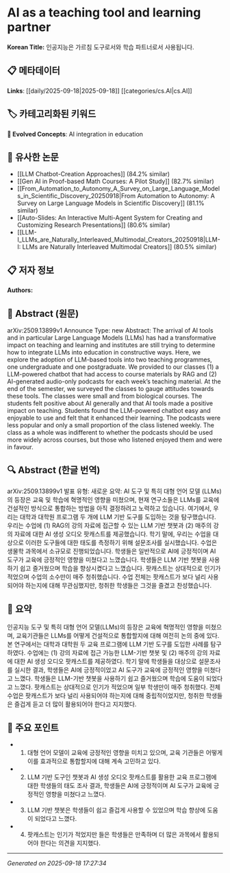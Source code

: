 
# AI as a teaching tool and learning partner

**Korean Title:** 인공지능은 가르침 도구로서와 학습 파트너로서 사용됩니다.

## 📋 메타데이터

**Links**: [[daily/2025-09-18|2025-09-18]] [[categories/cs.AI|cs.AI]]

## 🏷️ 카테고리화된 키워드
**🚀 Evolved Concepts**: AI integration in education

## 🔗 유사한 논문
- [[LLM Chatbot-Creation Approaches]] (84.2% similar)
- [[Gen AI in Proof-based Math Courses: A Pilot Study]] (82.7% similar)
- [[From_Automation_to_Autonomy_A_Survey_on_Large_Language_Models_in_Scientific_Discovery_20250918|From Automation to Autonomy: A Survey on Large Language Models in Scientific Discovery]] (81.1% similar)
- [[Auto-Slides: An Interactive Multi-Agent System for Creating and Customizing Research Presentations]] (80.6% similar)
- [[LLM-I_LLMs_are_Naturally_Interleaved_Multimodal_Creators_20250918|LLM-I: LLMs are Naturally Interleaved Multimodal Creators]] (80.5% similar)

## 📋 저자 정보

**Authors:** 

## 📄 Abstract (원문)

arXiv:2509.13899v1 Announce Type: new 
Abstract: The arrival of AI tools and in particular Large Language Models (LLMs) has had a transformative impact on teaching and learning and institutes are still trying to determine how to integrate LLMs into education in constructive ways. Here, we explore the adoption of LLM-based tools into two teaching programmes, one undergraduate and one postgraduate. We provided to our classes (1) a LLM-powered chatbot that had access to course materials by RAG and (2) AI-generated audio-only podcasts for each week$\text{'}$s teaching material. At the end of the semester, we surveyed the classes to gauge attitudes towards these tools. The classes were small and from biological courses. The students felt positive about AI generally and that AI tools made a positive impact on teaching. Students found the LLM-powered chatbot easy and enjoyable to use and felt that it enhanced their learning. The podcasts were less popular and only a small proportion of the class listened weekly. The class as a whole was indifferent to whether the podcasts should be used more widely across courses, but those who listened enjoyed them and were in favour.

## 🔍 Abstract (한글 번역)

arXiv:2509.13899v1 발표 유형: 새로운
요약: AI 도구 및 특히 대형 언어 모델 (LLMs)의 등장은 교육 및 학습에 혁명적인 영향을 미쳤으며, 현재 연구소들은 LLMs를 교육에 건설적인 방식으로 통합하는 방법을 아직 결정하려고 노력하고 있습니다. 여기에서, 우리는 대학과 대학원 프로그램 두 개에 LLM 기반 도구를 도입하는 것을 탐구했습니다. 우리는 수업에 (1) RAG의 강의 자료에 접근할 수 있는 LLM 기반 챗봇과 (2) 매주의 강의 자료에 대한 AI 생성 오디오 팟캐스트를 제공했습니다. 학기 말에, 우리는 수업을 대상으로 이러한 도구들에 대한 태도를 측정하기 위해 설문조사를 실시했습니다. 수업은 생물학 과목에서 소규모로 진행되었습니다. 학생들은 일반적으로 AI에 긍정적이며 AI 도구가 교육에 긍정적인 영향을 미쳤다고 느꼈습니다. 학생들은 LLM 기반 챗봇을 사용하기 쉽고 즐거웠으며 학습을 향상시켰다고 느꼈습니다. 팟캐스트는 상대적으로 인기가 적었으며 수업의 소수만이 매주 청취했습니다. 수업 전체는 팟캐스트가 보다 널리 사용되어야 하는지에 대해 무관심했지만, 청취한 학생들은 그것을 즐겼고 찬성했습니다.

## 📝 요약

인공지능 도구 및 특히 대형 언어 모델(LLMs)의 등장은 교육에 혁명적인 영향을 미쳤으며, 교육기관들은 LLMs를 어떻게 건설적으로 통합할지에 대해 여전히 논의 중에 있다. 본 연구에서는 대학과 대학원 두 교육 프로그램에 LLM 기반 도구를 도입한 사례를 탐구하였다. 수업에는 (1) 강의 자료에 접근 가능한 LLM-기반 챗봇 및 (2) 매주의 강의 자료에 대한 AI 생성 오디오 팟캐스트를 제공하였다. 학기 말에 학생들을 대상으로 설문조사를 실시한 결과, 학생들은 AI에 긍정적이었고 AI 도구가 교육에 긍정적인 영향을 미쳤다고 느꼈다. 학생들은 LLM-기반 챗봇을 사용하기 쉽고 즐거웠으며 학습에 도움이 되었다고 느꼈다. 팟캐스트는 상대적으로 인기가 적었으며 일부 학생만이 매주 청취했다. 전체 수업은 팟캐스트가 보다 널리 사용되어야 하는지에 대해 중립적이었지만, 청취한 학생들은 즐겁게 듣고 더 많이 활용되어야 한다고 지지했다.

## 🎯 주요 포인트

- 1. 대형 언어 모델이 교육에 긍정적인 영향을 미치고 있으며, 교육 기관들은 어떻게 이를 효과적으로 통합할지에 대해 계속 고민하고 있다.

- 2. LLM 기반 도구인 챗봇과 AI 생성 오디오 팟캐스트를 활용한 교육 프로그램에 대한 학생들의 태도 조사 결과, 학생들은 AI에 긍정적이며 AI 도구가 교육에 긍정적인 영향을 미쳤다고 느꼈다.

- 3. LLM 기반 챗봇은 학생들이 쉽고 즐겁게 사용할 수 있었으며 학습 향상에 도움이 되었다고 느꼈다.

- 4. 팟캐스트는 인기가 적었지만 들은 학생들은 만족하며 더 많은 과목에서 활용되어야 한다는 의견을 지지했다.

---

*Generated on 2025-09-18 17:27:34*